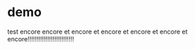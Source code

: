 # demo
test encore encore et encore et encore et encore et encore
et encore!!!!!!!!!!!!!!!!!!!!!!!!!!
